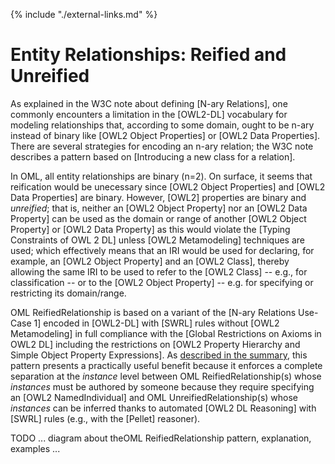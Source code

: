 {% include "./external-links.md" %}

# Entity Relationships: Reified and Unreified

As explained in the W3C note about defining [N-ary Relations], one commonly encounters a limitation in the [OWL2-DL] vocabulary
for modeling relationships that, according to some domain, ought to be n-ary instead of binary like [OWL2 Object Properties] or [OWL2 Data Properties].
There are several strategies for encoding an n-ary relation; the W3C note describes a pattern based on [Introducing a new class for a relation].

In OML, all entity relationships are binary (n=2). 
On surface, it seems that reification would be unecessary since [OWL2 Object Properties] and [OWL2 Data Properties] are binary.
However, [OWL2] properties are binary and *unreified*; that is, neither an [OWL2 Object Property] nor an [OWL2 Data Property]
can be used as the domain or range of another [OWL2 Object Property] or [OWL2 Data Property] as this would violate the [Typing Constraints of OWL 2 DL]
unless [OWL2 Metamodeling] techniques are used; which effectively means that an IRI would be used for declaring, for example, 
an [OWL2 Object Property] and an [OWL2 Class], thereby allowing the same IRI to be used to refer to the [OWL2 Class] -- e.g., for classification --
or to the [OWL2 Object Property] -- e.g. for specifying or restricting its domain/range.

OML ReifiedRelationship is based on a variant of the [N-ary Relations Use-Case 1] encoded in [OWL2-DL] with [SWRL] rules without [OWL2 Metamodeling]
in full compliance with the [Global Restrictions on Axioms in OWL2 DL] including the restrictions on [OWL2 Property Hierarchy and Simple Object Property Expressions].
As [described in the summary](README.md#separation-of-assertions-and-entailments), 
this pattern presents a practically useful benefit because it enforces a complete separation
at the *instance* level between OML ReifiedRelationship(s) whose *instances* must be authored by someone because they require specifying an [OWL2 NamedIndividual]
and OML UnreifiedRelationship(s) whose *instances* can be inferred thanks to automated [OWL2 DL Reasoning] with [SWRL] rules (e.g., with the [Pellet] reasoner).

TODO ... diagram about theOML ReifiedRelationship pattern, explanation, examples ...
